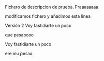 Fichero de descripcion de prueba. Praaaaaaaa.

modificamos fichero y añadimos esta linea

Versión 2
Voy fastidiarte un poco

que pesaoooo

Voy fastidiarte un poco

ere mu pesao